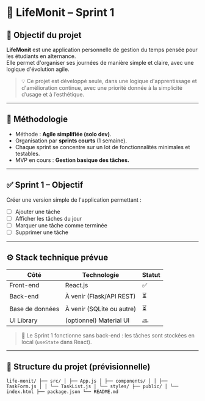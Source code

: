 # 📘 LifeMonit – Sprint 1

## 🎯 Objectif du projet
**LifeMonit** est une application personnelle de gestion du temps pensée pour les étudiants en alternance.  
Elle permet d'organiser ses journées de manière simple et claire, avec une logique d'évolution agile.

> 💡 Ce projet est développé seule, dans une logique d'apprentissage et d'amélioration continue, avec une priorité donnée à la simplicité d’usage et à l’esthétique.

---

## 🚀 Méthodologie

- Méthode : **Agile simplifiée (solo dev)**.
- Organisation par **sprints courts** (1 semaine).
- Chaque sprint se concentre sur un lot de fonctionnalités minimales et testables.
- MVP en cours : **Gestion basique des tâches.**

---

## ✅ Sprint 1 – Objectif

Créer une version simple de l'application permettant :

- [ ] Ajouter une tâche
- [ ] Afficher les tâches du jour
- [ ] Marquer une tâche comme terminée
- [ ] Supprimer une tâche

---

## ⚙️ Stack technique prévue

| Côté           | Technologie              | Statut  |
|----------------|---------------------------|---------|
| Front-end      | React.js                  | ✅       |
| Back-end       | À venir (Flask/API REST)  | ⏳       |
| Base de données| À venir (SQLite ou autre) | ⏳       |
| UI Library     | (optionnel) Material UI   | 🔜       |

> 🎯 Le Sprint 1 fonctionne sans back-end : les tâches sont stockées en local (`useState` dans React).

---

## 📁 Structure du projet (prévisionnelle)

```life-monit/ ├── src/ │ ├── App.js │ ├── components/ │ │ ├── TaskForm.js │ │ └── TaskList.js │ └── styles/ ├── public/ │ └── index.html ├── package.json └── README.md```
